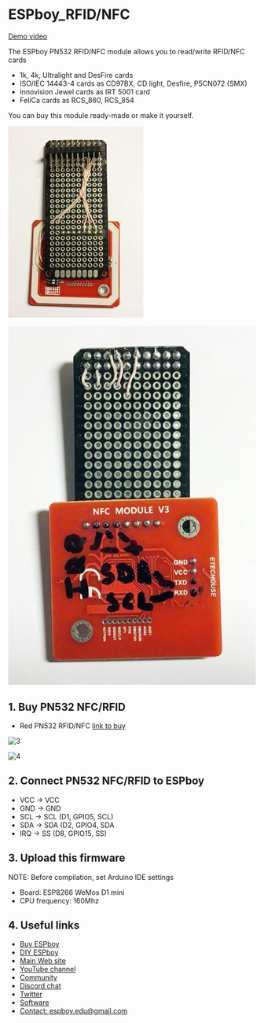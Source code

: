 # ESPboy_RFID/NFC

[Demo video](https://youtu.be/YB7mS0z7oJQ)

The ESPboy PN532 RFID/NFC module allows you to read/write RFID/NFC cards

- 1k, 4k, Ultralight and DesFire cards
- ISO/IEC 14443-4 cards as CD97BX, CD light, Desfire, P5CN072 (SMX)
- Innovision Jewel cards as IRT 5001 card
- FeliCa cards as RCS_860, RCS_854


You can buy this module ready-made or make it yourself.

![1](pics/IMG_1.jpg)

![2](pics/IMG_3.jpg)



## 1. Buy PN532 NFC/RFID

- Red PN532 RFID/NFC [link to buy](https://aliexpress.ru/wholesale?SearchText=PN532)

![3](pics/IMG_4.jpg)

![4](pics/IMG_5.jpg)



## 2. Connect PN532 NFC/RFID to ESPboy

- VCC    ->  VCC
- GND    ->  GND
- SCL    ->  SCL (D1, GPIO5, SCL)
- SDA    ->  SDA (D2, GPIO4, SDA
- IRQ    ->  SS (D8, GPIO15, SS)


## 3. Upload this firmware

NOTE: Before compilation, set Arduino IDE settings

-  Board:  ESP8266 WeMos D1 mini
-  CPU frequency: 160Mhz

## 4. Useful links

- [Buy ESPboy](https://www.tindie.com/products/23910/)
- [DIY ESPboy](https://easyeda.com/ESPboy)
- [Main Web site](https://www.espboy.com)
- [YouTube channel](https://www.youtube.com/c/ESPboy)
- [Community](https://community.espboy.com)
- [Discord chat](https://discord.gg/kXfDQpX)
- [Twitter](https://twitter.com/ESPboy_edu)
- [Software](https://github.com/ESPboy-edu)
- [Contact: espboy.edu@gmail.com](mailto:espboy.edu@gmail.com)


